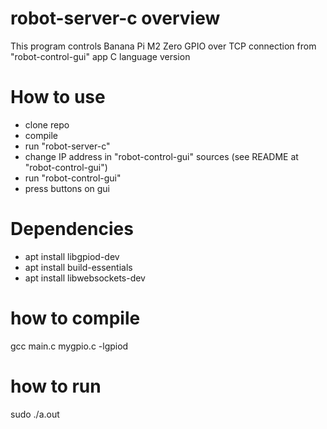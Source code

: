 # robot-server-c overview
This program controls Banana Pi M2 Zero GPIO over TCP connection from "robot-control-gui" app 
C language version

# How to use
- clone repo
- compile
- run "robot-server-c"
- change IP address in "robot-control-gui" sources (see README at "robot-control-gui")
- run "robot-control-gui"
- press buttons on gui

# Dependencies
- apt install libgpiod-dev
- apt install build-essentials
- apt install libwebsockets-dev

# how to compile
gcc main.c mygpio.c -lgpiod

# how to run
sudo ./a.out
